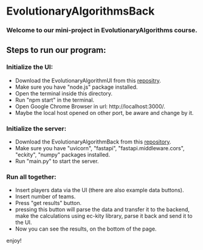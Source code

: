 # EvolutionaryAlgorithmsBack

### Welcome to our mini-project in EvolutionaryAlgorithms course.

## Steps to run our program:
### Initialize the UI:
  * Download the EvolutionaryAlgorithmUI from this [repositry](https://github.com/SagyBle/EvolutionaryAlgorithmUI).
  * Make sure you have "node.js" package installed.
  * Open the terminal inside this directory.
  * Run "npm start" in the terminal.
  * Open Google Chrome Browser in url: http://localhost:3000/.
  * Maybe the local host opened on other port, be aware and change by it.

### Initialize the server:
  * Download the EvolutionaryAlgorithmBack from this [repository](https://github.com/SagyBle/EvolutionaryAlgorithmsBack).
  * Make sure you have "uvicorn", "fastapi", "fastapi.middleware.cors", "eckity", "numpy" packages installed.
  * Run "main.py" to start the server.

### Run all together:
  * Insert players data via the UI (there are also example data buttons).
  * Insert number of teams.
  * Press "get results" button.
  * pressing this button will parse the data and transfer it to the backend, make the calculations using ec-kity library, parse it back and send it to the UI.
  * Now you can see the results,  on the bottom of the page.


enjoy!

